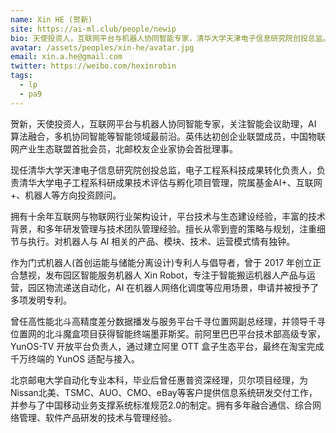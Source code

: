 ```yaml
---
name: Xin HE (贺新)
site: https://ai-ml.club/people/newip
bio: 天使投资人，互联网平台与机器人协同智能专家，清华大学天津电子信息研究院创投总监。
avatar: /assets/peoples/xin-he/avatar.jpg
email: xin.a.he@gmail.com
twitter: https://weibo.com/hexinrobin
tags:
  - lp
  - pa9
---
```


贺新，天使投资人，互联网平台与机器人协同智能专家，关注智能会议助理，AI 算法融合，多机协同智能等智能领域最前沿。英伟达初创企业联盟成员，中国物联网产业生态联盟首批会员，北邮校友企业家协会首批理事。

现任清华大学天津电子信息研究院创投总监，电子工程系科技成果转化负责人，负责清华大学电子工程系科研成果技术评估与孵化项目管理，院属基金AI+、互联网+、机器人等方向投资顾问。

拥有十余年互联网与物联网行业架构设计，平台技术与生态建设经验，丰富的技术背景，和多年研发管理与技术团队管理经验。擅长从零到壹的策略与规划，注重细节与执行。对机器人与 AI 相关的产品、模块、技术、运营模式情有独钟。

作为门式机器人(首创运能与储能分离设计)专利人与倡导者，曾于 2017 年创立正合慧视，发布园区智能服务机器人 Xin Robot，专注于智能搬运机器人产品与运营，园区物流递送自动化，AI 在机器人网络化调度等应用场景，申请并被授予了多项发明专利。

曾任高性能北斗高精度差分数据播发与服务平台千寻位置网副总经理，并领导千寻位置网的北斗魔盒项目获得智能终端墨菲斯奖。前阿里巴巴平台技术部高级专家，YunOS-TV 开放平台负责人，通过建立阿里 OTT 盒子生态平台，最终在淘宝完成千万终端的 YunOS 适配与接入。

北京邮电大学自动化专业本科，毕业后曾任惠普资深经理，贝尔项目经理，为Nissan北美、TSMC、AUO、CMO、eBay等客户提供信息系统研发交付工作，并参与了中国移动业务支撑系统标准规范2.0的制定。拥有多年融合通信、综合网络管理、软件产品研发的技术与管理经验。

